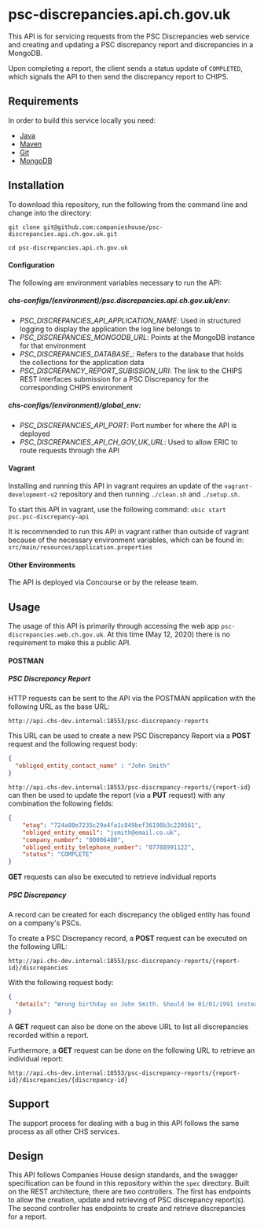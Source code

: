 # psc-discrepancies.api.ch.gov.uk
This API is for servicing requests from the PSC Discrepancies web service and creating and updating a PSC discrepancy report and discrepancies in a MongoDB.

Upon completing a report, the client sends a status update of `COMPLETED`, which signals the API to then send the discrepancy report to CHIPS.

## Requirements

In order to build this service locally you need:

- [Java](http://www.oracle.com/technetwork/java/javase/downloads/jdk8-downloads-2133151.html)
- [Maven](https://maven.apache.org/download.cgi)
- [Git](https://git-scm.com/downloads)
- [MongoDB](https://www.mongodb.com)

## Installation

To download this repository, run the following from the command line and change into the directory:

```
git clone git@github.com:companieshouse/psc-discrepancies.api.ch.gov.uk.git

cd psc-discrepancies.api.ch.gov.uk
```

#### Configuration

The following are environment variables necessary to run the API:

##### chs-configs/(environment)/psc.discrepancies.api.ch.gov.uk/env:

* _PSC_DISCREPANCIES_API_APPLICATION_NAME_: Used in structured logging to display the application the log line belongs to
* _PSC_DISCREPANCIES_MONGODB_URL_: Points at the MongoDB instance for that environment
* _PSC_DISCREPANCIES_DATABASE__: Refers to the database that holds the collections for the application data 
* _PSC_DISCREPANCY_REPORT_SUBISSION_URI_: The link to the CHIPS REST interfaces submission for a PSC Discrepancy for the corresponding CHIPS environment

##### chs-configs/(environment)/global_env:

* _PSC_DISCREPANCIES_API_PORT_: Port number for where the API is deployed
* _PSC_DISCREPANCIES_API_CH_GOV_UK_URL_: Used to allow ERIC to route requests through the API

#### Vagrant

Installing and running this API in vagrant requires an update of the `vagrant-development-v2` repository and then running `./clean.sh` and `./setup.sh`.

To start this API in vagrant, use the following command: `ubic start psc.psc-discrepancy-api`

It is recommended to run this API in vagrant rather than outside of vagrant because of the necessary environment variables, which can be found in: `src/main/resources/application.properties`

#### Other Environments

The API is deployed via Concourse or by the release team.

## Usage

The usage of this API is primarily through accessing the web app `psc-discrepancies.web.ch.gov.uk`. At this time (May 12, 2020) there is no requirement to make this a public API.

#### POSTMAN

##### PSC Discrepancy Report

HTTP requests can be sent to the API via the POSTMAN application with the following URL as the base URL: 

`http://api.chs-dev.internal:18553/psc-discrepancy-reports`

This URL can be used to create a new PSC Discrepancy Report via a __POST__ request and the following request body:
```json
{
  "obliged_entity_contact_name" : "John Smith"
}
```

`http://api.chs-dev.internal:18553/psc-discrepancy-reports/{report-id}` can then be used to update the report (via a __PUT__ request) with any combination the following fields:
```json
{
    "etag": "724a80e7235c29a4fa1c849bef36198b3c220561",
    "obliged_entity_email": "jsmith@email.co.uk",
    "company_number": "00006400",
    "obliged_entity_telephone_number": "07788991122",
    "status": "COMPLETE"
}
```

__GET__ requests can also be executed to retrieve individual reports

##### PSC Discrepancy

A record can be created for each discrepancy the obliged entity has found on a company's PSCs.

To create a PSC Discrepancy record, a __POST__ request can be executed on the following URL: 

`http://api.chs-dev.internal:18553/psc-discrepancy-reports/{report-id}/discrepancies`

With the following request body:

```json
{
  "details": "Wrong birthday on John Smith. Should be 01/01/1991 instead of 01/01/1992"
}
```

A __GET__ request can also be done on the above URL to list all discrepancies recorded within a report.

Furthermore, a __GET__ request can be done on the following URL to retrieve an individual report: 

`http://api.chs-dev.internal:18553/psc-discrepancy-reports/{report-id}/discrepancies/{discrepancy-id}`

## Support

The support process for dealing with a bug in this API follows the same process as all other CHS services.

## Design

This API follows Companies House design standards, and the swagger specification can be found in this repository within the `spec` directory.
Built on the REST architecture, there are two controllers. The first has endpoints to allow the creation, update and retrieving of PSC discrepancy report(s). The second controller has endpoints to create and retrieve discrepancies for a report.
